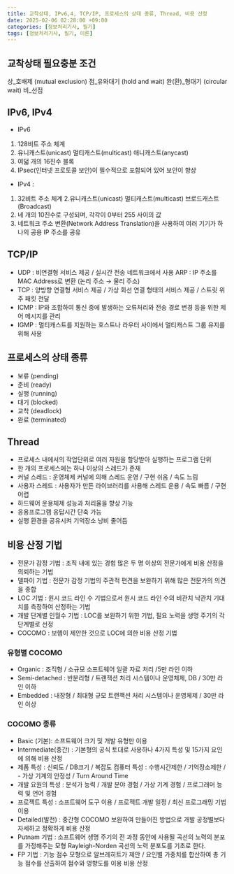 ```yaml
---
title: 교착상태, IPv6,4, TCP/IP, 프로세스의 상태 종류, Thread, 비용 산정
date: 2025-02-06 02:28:00 +09:00
categories: [정보처리기사, 필기]
tags: [정보처리기사, 필기, 이론]
---
```


## 교착상태 필요충분 조건
상_호배제 (mutual exclusion)
점_유와대기 (hold and wait)
완(환)_형대기 (circular wait)
비_선점

## IPv6, IPv4
- IPv6 
1. 128비트 주소 체계
2. 유니캐스트(unicast) 멀티캐스트(multicast) 애니캐스트(anycast)
3. 여덟 개의 16진수 블록
4. IPsec(인터넷 프로토콜 보안)이 필수적으로 포함되어 있어 보안이 향상   

- IPv4 : 
1. 32비트 주소 체계
2.유니캐스트(unicast) 멀티캐스트(multicast) 브로드캐스트(Broadcast)
3. 네 개의 10진수로 구성되며, 각각이 0부터 255 사이의 값
4. 네트워크 주소 변환(Network Address Translation)을 사용하여 여러 기기가 하나의 공용 IP 주소를 공유

## TCP/IP
- UDP : 비연결형 서비스 제공 / 실시간 전송 네트워크에서 사용
ARP : IP 주소를 MAC Address로 변환 (논리 주소 → 물리 주소)
- TCP : 양방향 연결형 서비스 제공 / 가상 회선 연결 형태의 서비스 제공 / 스트릿 위주 패킷 전달
- ICMP : IP와 조합하여 통신 중에 발생하는 오류처리와 전송 경로 변경 등을 위한 제어 메시지를 관리
- IGMP : 멀티캐스트를 지원하는 호스트나 라우터 사이에서 멀티캐스트 그룹 유지를 위해 사용

## 프로세스의 상태 종류
- 보류 (pending)
- 준비 (ready)
- 실행 (running)
- 대기 (blocked)
- 교착 (deadlock)
- 완료 (terminated)

## Thread
- 프로세스 내에서의 작업단위로 여러 자원을 할당받아 실행하는 프로그램 단위
- 한 개의 프로세스에는 하나 이상의 스레드가 존재
- 커널 스레드 : 운영체제 커널에 의해 스레드 운영 / 구현 쉬움 / 속도 느림
- 사용자 스레드 : 사용자가 만든 라이브러리를 사용해 스레드 운용 / 속도 빠름 / 구현 어렵
- 하드웨어 운용체제 성능과 처리율을 향상 가능
- 응용프로그램 응답시간 단축 가능
- 실행 환경을 공유시켜 기억장소 낭비 줄어듬

## 비용 산정 기법

- 전문가 감정 기법 : 조직 내에 있는 경험 많은 두 명 이상의 전문가에게 비용 산정을 의뢰하는 기법
- 델파이 기법 : 전문가 감정 기법의 주관적 편견을 보완하기 위해 많은 전문가의 의견을 종합
- LOC 기법 : 원시 코드 라인 수 기법으로서 원시 코드 라인 수의 비관치 낙관치 기대치를 측정하여 산정하는 기법
- 개발 단계별 인월수 기법 : LOC를 보완하기 위한 기법, 필요 노력을 생명 주기의 각 단계별로 선정
- COCOMO : 보헴이 제안한 것으로 LOC에 의한 비용 산정 기법

### 유형별 COCOMO
- Organic : 조직형 / 소규모 소프트웨어 일괄 자료 처리 /5만 라인 이하
- Semi-detached : 반분리형 / 트랜잭션 처리 시스템이나 운영체제, DB / 30만 라인 이하
- Embedded : 내장형 / 최대형 규모 트랜잭션 처리 시스템이나 운영체제 / 30만 라인 이상

### COCOMO 종류
- Basic (기본): 소프트웨어 크기 및 개발 유형만 이용
- Intermediate(중간) : 기본형의 공식 토대로 사용하나 4가지 특성 및 15가지 요인에 의해 비용 산정
- 제품 특성 : 신뢰도 / DB크기 / 복잡도
컴퓨터 특성 : 수행시간제한 / 기억장소제한 / - 가상 기계의 안정성 / Turn Around Time
- 개발 요원의 특성 : 분석가 능력 / 개발 분야 경험 / 가상 기계 경험 / 프로그래머 능력 및 언어 경험
- 프로젝트 특성 : 소프트웨어 도구 이용 / 프로젝트 개발 일정 / 최신 프로그래밍 기법 이용
- Detailed(발전) : 중간형 COCOMO 보완하여 만들어진 방법으로 개발 공정별보다 자세하고 정확하게 비용 산정
- Putnam 기법 : 소프트웨어 생명 주기의 전 과정 동안에 사용될 곡선의 노력의 분포를 가정해주는 모형
Rayleigh-Norden 곡선의 노력 분포도를 기초로 한다.
- FP 기법 : 기능 점수 모형으로 알브레히트가 제안 / 요인별 가중치를 합산하여 총 기능 점수를 산출하여 점수와 영향도를 이용 비용 산정